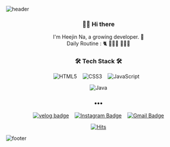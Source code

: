 ![header](https://capsule-render.vercel.app/api?type=wave&color=auto&height=300&section=header&text=Heejin%20Na&fontSize=90)

<h3 align="center">👋🏻 Hi there</h3>
<p align="center">
I'm Heejin Na, a growing developer. 🌱 <br>
Daily Routine : 🐈 👩🏻‍💻 🏃🏻‍♀
</p>

<h3 align="center">🛠 Tech Stack 🛠</h3>
<div align="center">

![HTML5](https://img.shields.io/badge/html5-%23E34F26.svg?style=for-the-badge&logo=html5&logoColor=white)&nbsp;&nbsp;&nbsp;
![CSS3](https://img.shields.io/badge/css3-%231572B6.svg?style=for-the-badge&logo=css3&logoColor=white)&nbsp;&nbsp;&nbsp;
![JavaScript](https://img.shields.io/badge/javascript-%23323330.svg?style=for-the-badge&logo=javascript&logoColor=%23F7DF1E)&nbsp;&nbsp;&nbsp;
</div>

<div align="center">

![Java](https://img.shields.io/badge/java-f7a307?style=flat-square&logo=java&logoColor=white&link=https://velog.io/@hourlyheejin)
</div>

<h3 align="center">•••</h3>
 
<div align="center">
  
[![velog badge](https://img.shields.io/badge/Tech%20blog-11B48A?style=flat-square&logo=Vimeo&logoColor=white&link=https://velog.io/@hourlyheejin)](https://velog.io/@hourlyheejin)&nbsp;&nbsp;&nbsp;
[![Instagram Badge](https://img.shields.io/badge/-Instagram-dd2a7b?style=flat-square&logo=instagram&logoColor=white&link=https://www.instagram.com/heejindev/)](https://www.instagram.com/heejindev/)&nbsp;&nbsp;&nbsp;
[![Gmail Badge](https://img.shields.io/badge/-gmail-d14836?style=flat-square&logo=Gmail&logoColor=white&link=mailto:developerheejin@gmail.com)](mailto:developer.heejin@gmail.com)
</div>

<div align="center">
  
  [![Hits](https://hits.seeyoufarm.com/api/count/incr/badge.svg?url=https%3A%2F%2Fgithub.com%2Fheejinna&count_bg=%2387C9E3&title_bg=%23A5A3A3&icon=&icon_color=%23E7E7E7&title=hits&edge_flat=false)](https://hits.seeyoufarm.com)
</div>


![footer](https://capsule-render.vercel.app/api?type=wave&color=auto&height=200&section=footer&text=%20&fontSize=90)


<!--
**heejinna/heejinna** is a ✨ _special_ ✨ repository because its `README.md` (this file) appears on your GitHub profile.

Here are some ideas to get you started:

- 🔭 I’m currently working on ...
- 🌱 I’m currently learning ...
- 👯 I’m looking to collaborate on ...
- 🤔 I’m looking for help with ...
- 💬 Ask me about ...
- 📫 How to reach me: ...
- 😄 Pronouns: ...
- ⚡ Fun fact: ...
-->
